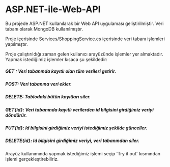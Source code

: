 # ASP.NET-ile-Web-API

Bu projede ASP.NET kullanılarak bir Web API uygulaması geliştirilmiştir. Veri tabanı olarak MongoDB kullanılmıştır.

Proje içerisinde Services/ShoppingService.cs içerisinde veri tabanı işlemleri yapılmıştır.

Proje çalıştırıldığı zaman gelen kullanıcı arayüzünde işlemler yer almaktadır. Yapmak istediğimiz işlemler kısaca şu şekildedir:
##### GET : Veri tabanında kayıtlı olan tüm verileri getirir.
##### POST: Veri tabanına veri ekler.
##### DELETE: Tablodaki bütün kayıtları siler.
##### GET{id}: Veri tabanında kayıtlı verilerden id bilgisini girdiğimiz veriyi döndürür.
##### PUT{id}: Id bilgisini girdiğimiz veriyi istediğimiz şekilde günceller.
##### DELETE{id}: Id bilgisini girdiğimiz veriyi, veri tabanından siler.

Arayüz kullanımında yapmak istediğimiz işlemi seçip 'Try it out' kısmından işlemi gerçekleştirebiliriz.
